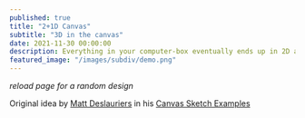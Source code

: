 ```yaml
---
published: true
title: "2+1D Canvas"
subtitle: "3D in the canvas"
date: 2021-11-30 00:00:00
description: Everything in your computer-box eventually ends up in 2D anyways.
featured_image: "/images/subdiv/demo.png"
---
```


<canvas id="canvas" style="width: 100%; height: 46vw;"></canvas>

<script type="module" src="{{ base.url | prepend: site.url }}/scripts/3d-in-canvas/main.js"></script>

_reload page for a random design_

Original idea by [Matt Deslauriers](https://www.mattdesl.com/) in his [Canvas Sketch Examples](https://github.com/mattdesl/canvas-sketch/blob/master/examples/canvas-geometric-3d.js)
